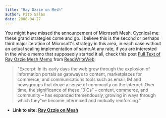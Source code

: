 ```yaml
---
title: "Ray Ozzie on Mesh"
author: Pito Salas
date: 2008-04-27
---
```




You might have missed the announcement of Microsoft Mesh. Cycnical me: these
grand strategies come and go. I believe this is the second or perhaps third
major iteration of Microsoft's strategy in this area, in each case without an
actual scaling implementation of same.At any rate, if you are interested in
the whole memo that supposedly started it all, check this post [Full Text of
Ray Ozzie Mesh
Memo](<http://feeds.feedburner.com/~r/readwriteweb/~3/276192282/full_text_of_ray_ozzie_mesh_memo.php>)
from [ReadWriteWeb](<http://www.readwriteweb.com/rss.xml>):

> "Excerpt: In its early days the web grew through the explosion of
> information portals as gateways to content, marketplaces for commerce, and
> communications tools such as email, IM and newsgroups that drove a sense of
> community on the internet. Over time, the significance of these “3 Cs” –
> content, commerce, and community – has expanded tremendously, growing in
> ways through which they‟ve become intermixed and mutually reinforcing."


* **Link to site:** **[Ray Ozzie on Mesh](None)**
